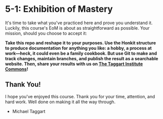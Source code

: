 # 5-1: Exhibition of Mastery

It's time to take what you've practiced here and prove you understand it. Luckily, this course's EoM is about as straightforward as possible. Your mission, should you choose to accept it:

**Take this repo and reshape it to your purposes. Use the Honkit structure to produce documentation for anything you like: a hobby, a process at work—heck, it could even be a family cookbook. But use Git to make and track changes, maintain branches, and publish the result as a searchable website. Then, share your results with us on [The Taggart Institute Commons](https://discord.gg/thetaggartinstitute)!**

## Thank You!

I hope you've enjoyed this course. Thank you for your time, attention, and hard work. Well done on making it all the way through.

- Michael Taggart
